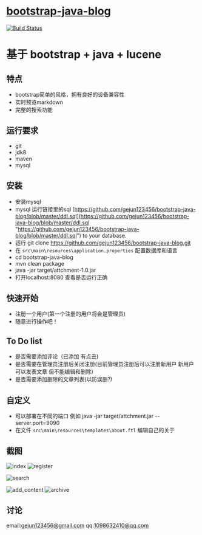 # [bootstrap-java-blog](https://brucege.com) 

[![Build Status](https://travis-ci.org/gejun123456/bootstrap-java-blog.svg?branch=master)](https://travis-ci.org/gejun123456/bootstrap-java-blog)
<h1>基于 bootstrap + java + lucene</h1>  

特点
---
- bootstrap简单的风格，拥有良好的设备兼容性
- 实时预览markdown
- 完整的搜索功能

运行要求
----
- git
- jdk8
- maven
- mysql

安装
---
- 安装mysql
- mysql 运行链接里的sql [https://github.com/gejun123456/bootstrap-java-blog/blob/master/ddl.sql](https://github.com/gejun123456/bootstrap-java-blog/blob/master/ddl.sql "https://github.com/gejun123456/bootstrap-java-blog/blob/master/ddl.sql") to your database.
- 运行 git clone https://github.com/gejun123456/bootstrap-java-blog.git  
- 在 `src\main\resources\application.properties` 配置数据库和语言
- cd bootstrap-java-blog
- mvn clean package
- java -jar target/attchment-1.0.jar
- 打开localhost:8080 查看是否运行正确

快速开始
----
- 注册一个用户(第一个注册的用户将会是管理员)
- 随意进行操作吧！

To Do list
----------

- 是否需要添加评论（已添加 有点丑)
- 是否需要在管理员注册后关闭注册(目前管理员注册后可以注册新用户 新用户可以发表文章 但不能编辑和删除）
- 是否需要添加删除的文章列表(以防误删?)

自定义
---
- 可以部署在不同的端口 例如 java -jar target/attchment.jar --server.port=9090
- 在文件 `src\main\resources\templates\about.ftl` 编辑自己的关于

截图
---
![index](https://github.com/gejun123456/bootstrap-java-blog/blob/master/screencut/index.png)
![register](https://github.com/gejun123456/bootstrap-java-blog/blob/master/screencut/register.png)

![search](https://github.com/gejun123456/bootstrap-java-blog/blob/master/screencut/search.png)

![add_content](https://github.com/gejun123456/bootstrap-java-blog/blob/master/screencut/add_content.png)
![archive](https://github.com/gejun123456/bootstrap-java-blog/blob/master/screencut/archive.png)


讨论
---
email:gejun123456@gmail.com
qq:1098632410@qq.com